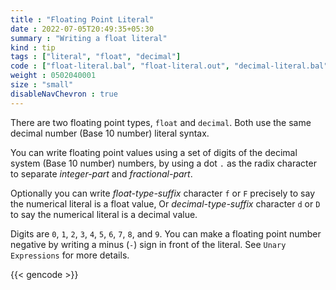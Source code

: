 ```yaml
---
title : "Floating Point Literal"
date : 2022-07-05T20:49:35+05:30
summary : "Writing a float literal"
kind : tip 
tags : ["literal", "float", "decimal"] 
code : ["float-literal.bal", "float-literal.out", "decimal-literal.bal", "decimal-literal.out"] 
weight : 0502040001
size : "small"
disableNavChevron : true   
---
```


There are two floating point types, `float` and `decimal`. Both use the same decimal number (Base 10 number) literal syntax.  

You can write floating point values using a set of digits of the decimal system (Base 10 number) numbers, by using a dot `.` as the radix character to separate *integer-part* and *fractional-part*.

Optionally you can write *float-type-suffix* character `f` or `F` precisely to say the numerical literal is a float value, Or *decimal-type-suffix* character `d` or `D` to say the numerical literal is a decimal value.

Digits are `0`, `1`, `2`, `3`, `4`, `5`, `6`, `7`, `8`, and `9`. You can make a floating point number negative by writing a minus (`-`) sign in front of the literal. See `Unary Expressions` for more details.

{{< gencode >}}